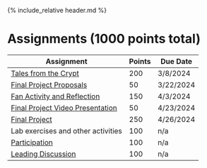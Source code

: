 {% include_relative header.md %}

# Assignments (1000 points total)

| Assignment                                                     | Points | Due Date   |
| ---------------------------------------------------------------| ---    | ---------- |
| [Tales from the Crypt](assignment-tales-from-the-crypt.md)     | 200     | 3/8/2024   |
| [Final Project Proposals](assignment-final-project-proposal.md)|  50     | 3/22/2024  |
| [Fan Activity and Reflection](assignment-fan-activity.md)      | 150     | 4/3/2024   |
| [Final Project Video Presentation](assignment-video.md)        |  50     | 4/23/2024  |
| [Final Project](assignment-final-project.md)                   | 250     | 4/26/2024  |
| Lab exercises and other activities                             | 100     | n/a        |
| [Participation](assignment-participation.md)                   | 100     | n/a        |
| [Leading Discussion](assignment-leading-discussion.md)         | 100     |    n/a          |
